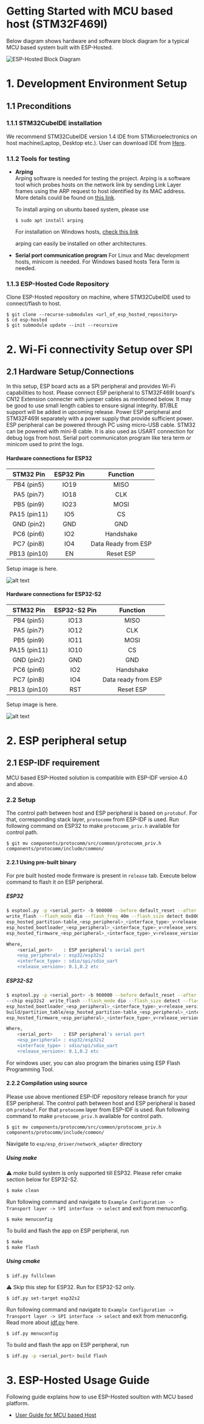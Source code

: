 # Getting Started with MCU based host (STM32F469I)
Below diagram shows hardware and software block diagram for a typical MCU based system built with ESP-Hosted.

![ESP-Hosted Block Diagram](./MCU_based_design.png)

# 1. Development Environment Setup

## 1.1 Preconditions

### 1.1.1 STM32CubeIDE installation

We recommend STM32CubeIDE version 1.4 IDE from STMicroelectronics on host machine(Laptop, Desktop etc.). User can download IDE from [Here](https://www.st.com/en/development-tools/stm32cubeide.html#get-software).

### 1.1.2 Tools for testing
* **Arping**  
	Arping software is needed for testing the project.
	Arping is a software tool which probes hosts on the network link by sending Link Layer frames using the ARP request to host identified by its MAC address. More details could be found on [this link](https://devconnected.com/arping-command-on-linux-explained/).

	To install arping on ubuntu based system, please use
	```
	$ sudo apt install arping
	```
	For installation on Windows hosts, [check this link](https://elifulkerson.com/projects/arp-ping.php)

	arping can easily be installed on other architectures.

* **Serial port communication program**
	For Linux and Mac development hosts, minicom is needed. For Windows based hosts Tera Term is needed.

### 1.1.3 ESP-Hosted Code Repository
Clone ESP-Hosted repository on machine, where STM32CubeIDE used to connect/flash to host.
```
$ git clone --recurse-submodules <url_of_esp_hosted_repository>
$ cd esp-hosted
$ git submodule update --init --recursive
```

# 2. Wi-Fi connectivity Setup over SPI
## 2.1 Hardware Setup/Connections
In this setup, ESP board acts as a SPI peripheral and provides Wi-Fi capabilities to host. Please connect ESP peripheral to STM32F469I board's CN12 Extension connecter with jumper cables as mentioned below. It may be good to use small length cables to ensure signal integrity.
BT/BLE support will be added in upcoming release.
Power ESP peripheral and STM32F469I separately with a power supply that provide sufficient power. ESP peripheral can be powered through PC using micro-USB cable. STM32 can be powered with mini-B cable. It is also used as USART connection for debug logs from host. Serial port communicaton program like tera term or minicom used to print the logs.


#### Hardware connections for ESP32
| STM32 Pin | ESP32 Pin | Function |
|:----------:|:---------:|:--------:|
| PB4 (pin5) | IO19 | MISO |
| PA5 (pin7) | IO18 | CLK  |
| PB5 (pin9) | IO23 | MOSI |
| PA15 (pin11) | IO5 | CS |
| GND (pin2) | GND | GND |
| PC6 (pin6) | IO2 | Handshake |
| PC7 (pin8) | IO4 | Data Ready from ESP |
| PB13 (pin10) | EN | Reset ESP |

Setup image is here.

![alt text](stm32_esp_setup.jpg "setup of STM32F469I as host and ESP32 as peripheral")

#### Hardware connections for ESP32-S2
| STM32 Pin | ESP32-S2 Pin | Function |
|:---------:|:-----------:|:--------:|
| PB4  (pin5) | IO13 | MISO |
| PA5  (pin7) | IO12 | CLK |
| PB5  (pin9) | IO11 | MOSI |
| PA15 (pin11)| IO10 | CS |
| GND  (pin2) | GND | GND |
| PC6  (pin6) | IO2 | Handshake |
| PC7  (pin8) | IO4 | Data ready from ESP |
| PB13  (pin10) | RST | Reset ESP |

Setup image is here.

![alt text](stm_esp32_s2_setup.jpg "Setup of STM32F469I as host and ESP32-S2 as peripheral")

# 2. ESP peripheral setup
## 2.1 ESP-IDF requirement
MCU based ESP-Hosted solution is compatible with ESP-IDF version 4.0 and above.

### 2.2 Setup
The control path between host and ESP peripheral is based on `protobuf`. For that, corresponding stack layer, `protocomm` from ESP-IDF is used. Run following command on ESP32 to make `protocomm_priv.h` available for control path.
```
$ git mv components/protocomm/src/common/protocomm_priv.h components/protocomm/include/common/
```

#### 2.2.1 Using pre-built binary
For pre built hosted mode firmware is present in `release` tab. Execute below command to flash it on ESP peripheral.
##### ESP32
```sh
$ esptool.py -p <serial_port> -b 960000 --before default_reset --after hard_reset \
write_flash --flash_mode dio --flash_freq 40m --flash_size detect 0x8000 \
esp_hosted_partition-table_<esp_peripheral>_<interface_type>_v<release_version>.bin 0x1000 \
esp_hosted_bootloader_<esp_peripheral>_<interface_type>_v<release_version>.bin 0x10000 \
esp_hosted_firmware_<esp_peripheral>_<interface_type>_v<release_version>.bin

Where,
	<serial_port>    : ESP peripheral's serial port
	<esp_peripheral> : esp32/esp32s2
	<interface_type> : sdio/spi/sdio_uart
	<release_version>: 0.1,0.2 etc
```
##### ESP32-S2
```sh
$ esptool.py -p <serial_port> -b 960000 --before default_reset --after hard_reset \
--chip esp32s2  write_flash --flash_mode dio --flash_size detect --flash_freq 80m 0x1000 \
esp_hosted_bootloader_<esp_peripheral>_<interface_type>_v<release_version>.bin 0x8000 \
build/partition_table/esp_hosted_partition-table_<esp_peripheral>_<interface_type>_v<release_version>.bin 0x10000 \
esp_hosted_firmware_<esp_peripheral>_<interface_type>_v<release_version>.bin

Where,
	<serial_port>    : ESP peripheral's serial port
	<esp_peripheral> : esp32/esp32s2
	<interface_type> : sdio/spi/sdio_uart
	<release_version>: 0.1,0.2 etc
```
For windows user, you can also program the binaries using ESP Flash Programming Tool.

#### 2.2.2 Compilation using source
Please use above mentioned ESP-IDF repository release branch for your ESP peripheral.
The control path between host and ESP peripheral is based on `protobuf`. For that `protocomm` layer from ESP-IDF is used. Run following command to make `protocomm_priv.h` available for control path.
```
$ git mv components/protocomm/src/common/protocomm_priv.h components/protocomm/include/common/
```

Navigate to `esp/esp_driver/network_adapter` directory
##### Using make

:warning: *make* build system is only supported till ESP32. Please refer cmake section below for ESP32-S2.

```
$ make clean
```

Run following command and navigate to `Example Configuration ->  Transport layer -> SPI interface -> select` and exit from menuconfig.
```
$ make menuconfig
```

To build and flash the app on ESP peripheral, run

```sh
$ make
$ make flash
```
##### Using cmake

```
$ idf.py fullclean
```
:warning: Skip this step for ESP32. Run for ESP32-S2 only.
```
$ idf.py set-target esp32s2
```

Run following command and navigate to `Example Configuration -> Transport layer -> SPI interface -> select` and exit from menuconfig. Read more about [idf.py](https://docs.espressif.com/projects/esp-idf/en/latest/esp32s2/api-guides/build-system.html#using-the-build-system) here.
```
$ idf.py menuconfig
```

To build and flash the app on ESP peripheral, run

```sh
$ idf.py -p <serial_port> build flash
```

# 3. ESP-Hosted Usage Guide
Following guide explains how to use ESP-Hosted soultion with MCU based platform.
* [User Guide for MCU based Host](./Getting_started.md)
